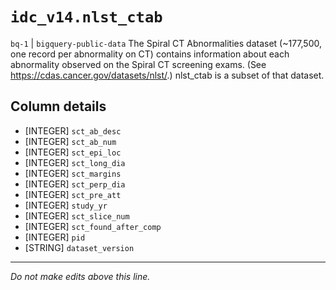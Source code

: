 # `idc_v14.nlst_ctab`
`bq-1` | `bigquery-public-data`
The Spiral CT Abnormalities dataset (~177,500, one record per abnormality on CT) contains information about each abnormality observed on the Spiral CT screening exams. (See https://cdas.cancer.gov/datasets/nlst/.) nlst_ctab is a subset of that dataset. 

## Column details
* [INTEGER]   `sct_ab_desc`
* [INTEGER]   `sct_ab_num`
* [INTEGER]   `sct_epi_loc`
* [INTEGER]   `sct_long_dia`
* [INTEGER]   `sct_margins`
* [INTEGER]   `sct_perp_dia`
* [INTEGER]   `sct_pre_att`
* [INTEGER]   `study_yr`
* [INTEGER]   `sct_slice_num`
* [INTEGER]   `sct_found_after_comp`
* [INTEGER]   `pid`
* [STRING]    `dataset_version`

-------------------------------------------------------------------------------
*Do not make edits above this line.*
